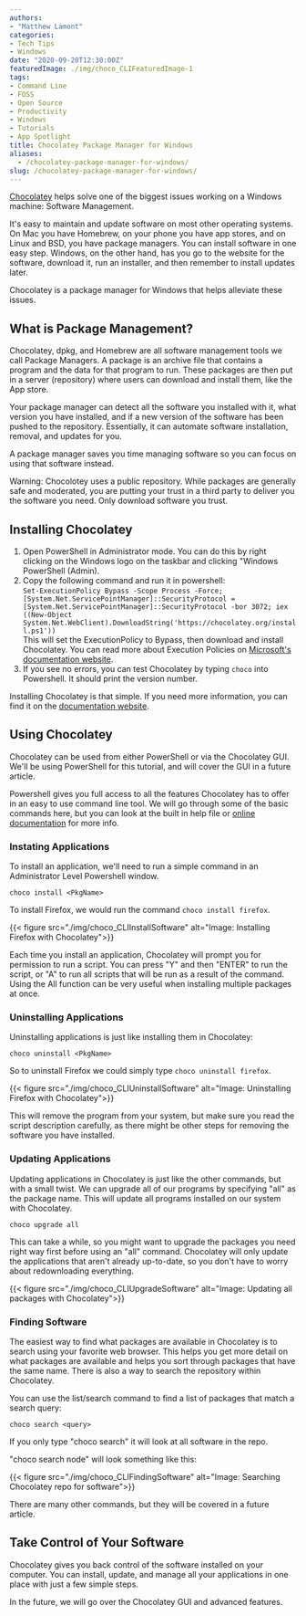 ```yaml
---
authors: 
- "Matthew Lamont"
categories:
- Tech Tips
- Windows
date: "2020-09-20T12:30:00Z"
featuredImage: ./img/choco_CLIFeaturedImage-1
tags:
- Command Line
- FOSS
- Open Source
- Productivity
- Windows
- Tutorials
- App Spotlight
title: Chocolatey Package Manager for Windows
aliases:
  - /chocolatey-package-manager-for-windows/
slug: /chocolatey-package-manager-for-windows/
---
```


[Chocolatey](https://chocolatey.org/) helps solve one of the biggest issues working on a Windows machine: Software Management.

It's easy to maintain and update software on most other operating systems. On Mac you have Homebrew, on your phone you have app stores, and on Linux and BSD, you have package managers. You can install software in one easy step. Windows, on the other hand, has you go to the website for the software, download it, run an installer, and then remember to install updates later.

Chocolatey is a package manager for Windows that helps alleviate these issues.

## What is Package Management?

Chocolatey, dpkg, and Homebrew are all software management tools we call Package Managers. A package is an archive file that contains a program and the data for that program to run. These packages are then put in a server (repository) where users can download and install them, like the App store.

Your package manager can detect all the software you installed with it, what version you have installed, and if a new version of the software has been pushed to the repository. Essentially, it can automate software installation, removal, and updates for you.

A package manager saves you time managing software so you can focus on using that software instead.

Warning: Chocolotey uses a public repository. While packages are generally safe and moderated, you are putting your trust in a third party to deliver you the software you need. Only download software you trust.

## Installing Chocolatey

1.  Open PowerShell in Administrator mode. You can do this by right clicking on the Windows logo on the taskbar and clicking "Windows PowerShell (Admin).
2.  Copy the following command and run it in powershell:  
```Set-ExecutionPolicy Bypass -Scope Process -Force; [System.Net.ServicePointManager]::SecurityProtocol = [System.Net.ServicePointManager]::SecurityProtocol -bor 3072; iex ((New-Object System.Net.WebClient).DownloadString('https://chocolatey.org/install.ps1'))```  
This will set the ExecutionPolicy to Bypass, then download and install Chocolatey. You can read more about Execution Policies on [Microsoft's documentation website](https://docs.microsoft.com/en-us/powershell/module/microsoft.powershell.core/about/about_execution_policies?view=powershell-7).
3.  If you see no errors, you can test Chocolatey by typing ```choco``` into Powershell. It should print the version number.

Installing Chocolatey is that simple. If you need more information, you can find it on the [documentation website](https://chocolatey.org/install).

## Using Chocolatey

Chocolatey can be used from either PowerShell or via the Chocolatey GUI. We'll be using PowerShell for this tutorial, and will cover the GUI in a future article.

Powershell gives you full access to all the features Chocolatey has to offer in an easy to use command line tool. We will go through some of the basic commands here, but you can look at the built in help file or [online documentation](https://chocolatey.org/docs/commands-reference) for more info.

### Instating Applications 

To install an application, we'll need to run a simple command in an Administrator Level Powershell window.

```choco install <PkgName>```

To install Firefox, we would run the command ```choco install firefox```.

{{< figure src="./img/choco_CLIInstallSoftware" alt="Image: Installing Firefox with Chocolatey">}}

Each time you install an application, Chocolatey will prompt you for permission to run a script. You can press "Y" and then "ENTER" to run the script, or "A" to run all scripts that will be run as a result of the command. Using the All function can be very useful when installing multiple packages at once.

### Uninstalling Applications 

Uninstalling applications is just like installing them in Chocolatey:

```choco uninstall <PkgName>```

So to uninstall Firefox we could simply type ```choco uninstall firefox```. 

{{< figure src="./img/choco_CLIUninstallSoftware" alt="Image: Uninstalling Firefox with Chocolatey">}}

This will remove the program from your system, but make sure you read the script description carefully, as there might be other steps for removing the software you have installed.

### Updating Applications 

Updating applications in Chocolatey is just like the other commands, but with a small twist. We can upgrade all of our programs by specifying "all" as the package name. This will update all programs installed on our system with Chocolatey. 

```choco upgrade all```

This can take a while, so you might want to upgrade the packages you need right way first before using an "all" command. Chocolatey will only update the applications that aren't already up-to-date, so you don't have to worry about redownloading everything.

{{< figure src="./img/choco_CLIUpgradeSoftware" alt="Image: Updating all packages with Chocolatey">}}

### Finding Software 

The easiest way to find what packages are available in Chocolatey is to search using your favorite web browser. This helps you get more detail on what packages are available and helps you sort through packages that have the same name. There is also a way to search the repository within Chocolatey.

You can use the list/search command to find a list of packages that match a search query:

```choco search <query>```

If you only type "choco search" it will look at all software in the repo.

"choco search node" will look something like this:

{{< figure src="./img/choco_CLIFindingSoftware" alt="Image: Searching Chocolatey repo for software">}}

There are many other commands, but they will be covered in a future article.

## Take Control of Your Software

Chocolatey gives you back control of the software installed on your computer. You can install, update, and manage all your applications in one place with just a few simple steps.

In the future, we will go over the Chocolatey GUI and advanced features.
